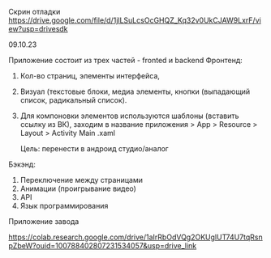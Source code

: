 Скрин отладки
https://drive.google.com/file/d/1jlLSuLcsOcGHQZ_Kq32v0UkCJAW9LxrF/view?usp=drivesdk 

09.10.23

Приложение состоит из трех частей - fronted и backend
Фронтенд: 
1. Кол-во страниц, элементы интерфейса, 
2. Визуал (текстовые блоки, медиа элементы, кнопки (выпадающий список, радикальный список). 
3. Для компоновки элементов используются шаблоны (вставить ссылку из ВК), заходим в название приложения > App > Resource > Layout > Activity Main .xaml

   Цель: перенести в андроид студио/аналог


Бэкэнд: 
1. Переключение между страницами
2. Анимации (проигрывание видео)
3. API
4. Язык программирования

Приложение завода

https://colab.research.google.com/drive/1aIrRbOdVQg2OKUglUT74U7tqRsnpZbeW?ouid=100788402807231534057&usp=drive_link
